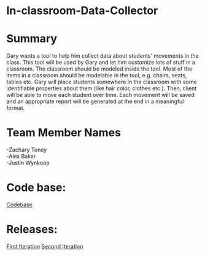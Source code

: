 # In-classroom-Data-Collector
# Summary
Gary wants a tool to help him collect data about students' movements in the class. This tool will be used by Gary and let him customize lots of stuff in a classroom. The classroom should be modeled inside the tool. Most of the items in a classroom should be modelable in the tool, e.g. chairs, seats, tables etc. Gary will place students somewhere in the classroom with some identifiable properties about them (like hair color, clothes etc.). Then, client will be able to move each student over time. Each movement will be saved and an appropriate report will be generated at the end in a meaningful format.
# Team Member Names
  -Zachary Toney<br>
  -Alex Baker<br>
  -Justin Wynkoop
  
 # Code base:
 <a href="https://github.com/ZacharyToney/code-base-ICDC">Codebase</a>
 # Releases:
 <a href="https://github.com/ZacharyToney/code-base-ICDC/releases/tag/v1.0.0">First Iteration</a>
 <a href="https://github.com/ZacharyToney/code-base-ICDC/releases/tag/2.0.0">Second Iteration</a>
